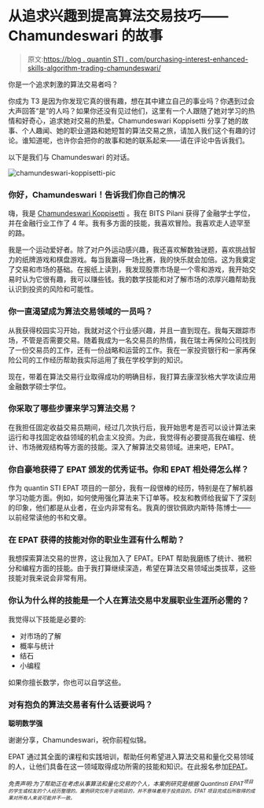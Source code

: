 # 从追求兴趣到提高算法交易技巧——Chamundeswari 的故事

> 原文:[https://blog . quantin STI . com/purchasing-interest-enhanced-skills-algorithm-trading-chamundeswari/](https://blog.quantinsti.com/pursuing-interest-enhancing-skills-algorithmic-trading-chamundeswari/)

你是一个追求刺激的算法交易者吗？

你成为 T3 是因为你发现它真的很有趣，想在其中建立自己的事业吗？你遇到过会大声回答“是”的人吗？如果你还没有见过他们，这里有一个人跟随了她对学习的热情和好奇心，追求她对交易的热爱。Chamundeswari Koppisetti 分享了她的故事、个人趣闻、她的职业道路和她短暂的算法交易之旅，请加入我们这个有趣的讨论。谁知道呢，也许你会把你的故事和她的联系起来——请在评论中告诉我们。

以下是我们与 Chamundeswari 的对话。

![chamundeswari-koppisetti-pic](../Images/5f96423dbd6edc25f15c1bda26d77a57.png)

### 你好，Chamundeswari！告诉我们你自己的情况

嗨，我是 [Chamundeswari Koppisetti](https://www.linkedin.com/in/chamundeswari-koppisetti-61390a57/) 。我在 BITS Pilani 获得了金融学士学位，并在金融行业工作了 4 年。我有多方面的技能，我喜欢冒险。我喜欢走人迹罕至的路。

我是一个运动爱好者。除了对户外运动感兴趣，我还喜欢解数独谜题，喜欢挑战智力的纸牌游戏和棋盘游戏。每当我赢得一场比赛，我的快乐就会加倍。这为我奠定了交易和市场的基础。在报纸上读到，我发现股票市场是一个零和游戏，我开始交易时认为它很有趣，我可以赚些钱。我的数学技能和对了解市场的浓厚兴趣帮助我认识到投资的风险和可能性。

### 你一直渴望成为算法交易领域的一员吗？

从我获得校园实习开始，我就对这个行业感兴趣，并且一直到现在。我每天跟踪市场，不管是否需要交易。随着我成为一名交易员的热情，我在瑞士再保险公司找到了一份交易员的工作，还有一份战略和运营的工作。我在一家投资银行和一家再保险公司的工作经历帮助我实际运用了我在学校学到的知识。

现在，带着在算法交易行业取得成功的明确目标，我打算去康涅狄格大学攻读应用金融数学硕士学位。

### **你采取了哪些步骤来学习算法交易？**

在我担任固定收益交易员期间，经过几次执行后，我开始思考是否可以设计算法来运行和寻找固定收益领域的机会主义投资。为此，我觉得有必要提高我在编程、统计、市场微观结构等方面的技能。深入了解算法交易领域。进来吧，EPAT。

### 你自豪地获得了 EPAT 颁发的优秀证书。你和 EPAT 相处得怎么样？

作为 quantin STI EPAT 项目的一部分，我有一段很棒的经历，特别是在了解机器学习功能方面。例如，如何使用强化算法来下订单等。校友和教师给我留下了深刻的印象，他们都是从业者，在业内非常有名。我真的很钦佩欧内斯特·陈博士——以前经常读他的书和文章。

### 在 EPAT 获得的技能对你的职业生涯有什么帮助？

我想探索算法交易的世界，这让我加入了 EPAT。EPAT 帮助我磨练了统计、微积分和编程方面的技能。由于我打算继续深造，希望在算法交易领域出类拔萃，这些技能对我来说会非常有用。

### 你认为什么样的技能是一个人在算法交易中发展职业生涯所必需的？

我觉得以下技能是必要的:

*   对市场的了解
*   概率与统计
*   结石
*   小编程

如果你擅长数学，你也可以自学这些。

### 对有抱负的算法交易者有什么话要说吗？

**聪明数学强**

谢谢分享，Chamundeswari，祝你前程似锦。

EPAT 通过其全面的课程和实践培训，帮助任何希望进入算法交易和量化交易领域的人，让他们具备在这一领域取得成功所需的技能和知识。在此报名参加[EPAT](https://www.quantinsti.com/epat)。

<small>*免责声明:为了帮助正在考虑从事算法和量化交易的个人，本案例研究是根据 QuantInsti EPAT<sup>项目的学生或校友的个人经历整理的。案例研究仅用于说明目的，并不意味着用于投资目的。EPAT 项目完成后所取得的成果对所有人来说可能并不一致。</sup>*</small>